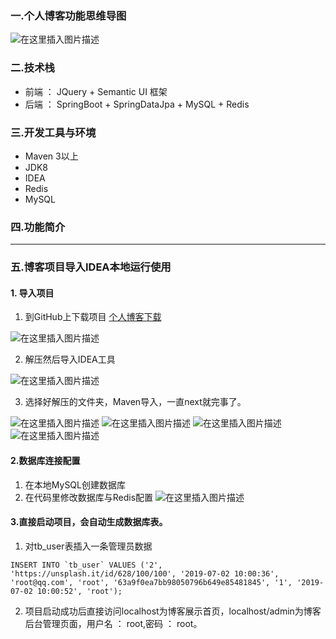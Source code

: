 ### 一.个人博客功能思维导图
![在这里插入图片描述](https://img-blog.csdnimg.cn/20190709232914679.png?x-oss-process=image/watermark,type_ZmFuZ3poZW5naGVpdGk,shadow_10,text_aHR0cHM6Ly9ibG9nLmNzZG4ubmV0L3dlaXhpbl80MTY0OTA5MA==,size_16,color_FFFFFF,t_70)
### 二.技术栈
-	前端 ： JQuery + Semantic UI 框架
-	后端 ： SpringBoot + SpringDataJpa + MySQL + Redis 

### 三.开发工具与环境
-	Maven 3以上
-	JDK8
-	IDEA
-	Redis 
-	MySQL

### 四.功能简介

---
### 五.博客项目导入IDEA本地运行使用
#### 1. 导入项目
1. 到GitHub上下载项目 [个人博客下载](https://github.com/Yipsoul/blog)

![在这里插入图片描述](https://img-blog.csdnimg.cn/20190709232737106.png?x-oss-process=image/watermark,type_ZmFuZ3poZW5naGVpdGk,shadow_10,text_aHR0cHM6Ly9ibG9nLmNzZG4ubmV0L3dlaXhpbl80MTY0OTA5MA==,size_16,color_FFFFFF,t_70)

2. 解压然后导入IDEA工具

![在这里插入图片描述](https://img-blog.csdnimg.cn/20190709233108824.png?x-oss-process=image/watermark,type_ZmFuZ3poZW5naGVpdGk,shadow_10,text_aHR0cHM6Ly9ibG9nLmNzZG4ubmV0L3dlaXhpbl80MTY0OTA5MA==,size_16,color_FFFFFF,t_70)

3. 选择好解压的文件夹，Maven导入，一直next就完事了。

![在这里插入图片描述](https://img-blog.csdnimg.cn/20190709233227708.png?x-oss-process=image/watermark,type_ZmFuZ3poZW5naGVpdGk,shadow_10,text_aHR0cHM6Ly9ibG9nLmNzZG4ubmV0L3dlaXhpbl80MTY0OTA5MA==,size_16,color_FFFFFF,t_70)
![在这里插入图片描述](https://img-blog.csdnimg.cn/20190709233336211.png?x-oss-process=image/watermark,type_ZmFuZ3poZW5naGVpdGk,shadow_10,text_aHR0cHM6Ly9ibG9nLmNzZG4ubmV0L3dlaXhpbl80MTY0OTA5MA==,size_16,color_FFFFFF,t_70)
![在这里插入图片描述](https://img-blog.csdnimg.cn/20190709233347721.png?x-oss-process=image/watermark,type_ZmFuZ3poZW5naGVpdGk,shadow_10,text_aHR0cHM6Ly9ibG9nLmNzZG4ubmV0L3dlaXhpbl80MTY0OTA5MA==,size_16,color_FFFFFF,t_70)
![在这里插入图片描述](https://img-blog.csdnimg.cn/2019070923343721.png?x-oss-process=image/watermark,type_ZmFuZ3poZW5naGVpdGk,shadow_10,text_aHR0cHM6Ly9ibG9nLmNzZG4ubmV0L3dlaXhpbl80MTY0OTA5MA==,size_16,color_FFFFFF,t_70)
#### 2.数据库连接配置
1. 在本地MySQL创建数据库
2. 在代码里修改数据库与Redis配置
![在这里插入图片描述](https://img-blog.csdnimg.cn/2019070923531362.png?x-oss-process=image/watermark,type_ZmFuZ3poZW5naGVpdGk,shadow_10,text_aHR0cHM6Ly9ibG9nLmNzZG4ubmV0L3dlaXhpbl80MTY0OTA5MA==,size_16,color_FFFFFF,t_70)
#### 3.直接启动项目，会自动生成数据库表。
1. 对tb_user表插入一条管理员数据

```mysql
INSERT INTO `tb_user` VALUES ('2', 'https://unsplash.it/id/628/100/100', '2019-07-02 10:00:36', 'root@qq.com', 'root', '63a9f0ea7bb98050796b649e85481845', '1', '2019-07-02 10:00:52', 'root');
```
2. 项目启动成功后直接访问localhost为博客展示首页，localhost/admin为博客后台管理页面，用户名 ： root,密码 ： root。
